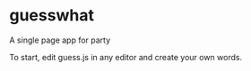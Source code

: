 # guesswhat
A single page app for party

To start, edit guess.js in any editor and create your own words.
